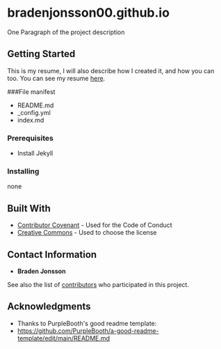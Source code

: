 # bradenjonsson00.github.io

One Paragraph of the project description

## Getting Started

This is my resume, I will also describe how I created it, and how you can too.
You can see my resume [here](bradenjonsson00.github.io).

###File manifest
 - README.md
 - _config.yml
 - index.md

### Prerequisites

 - Install Jekyll

### Installing

none

## Built With

 - [Contributor Covenant](https://www.contributor-covenant.org/) - Used
    for the Code of Conduct
 - [Creative Commons](https://creativecommons.org/) - Used to choose
    the license

## Contact Information
 - **Braden Jonsson**

See also the list of
[contributors](https://github.com/PurpleBooth/a-good-readme-template/contributors)
who participated in this project.

## Acknowledgments
 - Thanks to PurpleBooth's good readme template:
 - https://github.com/PurpleBooth/a-good-readme-template/edit/main/README.md

